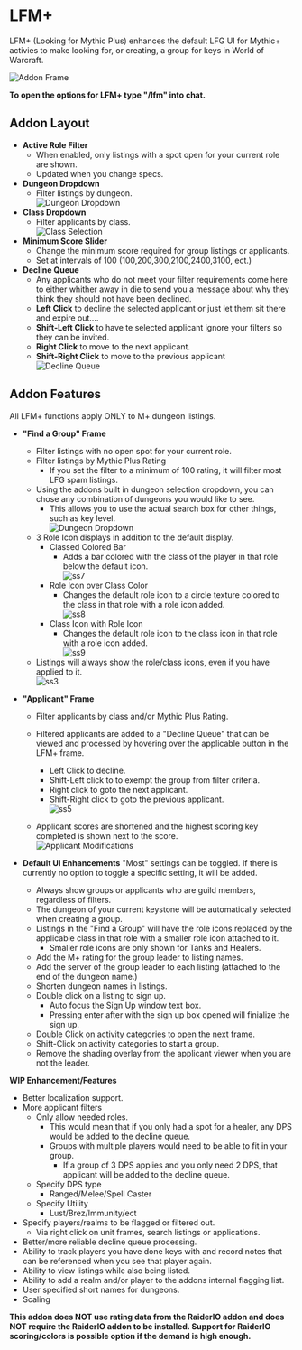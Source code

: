 # LFM+

LFM+ (Looking for Mythic Plus) enhances the default LFG UI for Mythic+ activies to make looking for, or creating, a group for keys in World of Warcraft.  

![](https://raw.githubusercontent.com/ChrisKader/LFMPlus/master/screenshots/1.png?raw=true "Addon Frame")  

**To open the options for LFM+ type "/lfm" into chat.**  
## Addon Layout
* **Active Role Filter**  
    * When enabled, only listings with a spot open for your current role are shown.  
    * Updated when you change specs.  
* **Dungeon Dropdown**
    * Filter listings by dungeon.  
    ![](https://raw.githubusercontent.com/ChrisKader/LFMPlus/master/screenshots/2.png?raw=true "Dungeon Dropdown")  
* **Class Dropdown**
    * Filter applicants by class.  
    ![](https://raw.githubusercontent.com/ChrisKader/LFMPlus/master/screenshots/6.png?raw=true "Class Selection")  
* **Minimum Score Slider**
    * Change the minimum score required for group listings or applicants.  
    * Set at intervals of 100 (100,200,300,2100,2400,3100, ect.)  
* **Decline Queue**
    * Any applicants who do not meet your filter requirements come here to either whither away in die to send you a message about why they think they should not have been declined.  
    * **Left Click** to decline the selected applicant or just let them sit there and expire out....  
    * **Shift-Left Click** to have te selected applicant ignore your filters so they can be invited.
    * **Right Click** to move to the next applicant.  
    * **Shift-Right Click** to move to the previous applicant  
    ![](https://raw.githubusercontent.com/ChrisKader/LFMPlus/master/screenshots/5.png?raw=true "Decline Queue")  

## Addon Features
All LFM+ functions apply ONLY to M+ dungeon listings.  
* **"Find a Group" Frame**
    * Filter listings with no open spot for your current role.  
    * Filter listings by Mythic Plus Rating  
        * If you set the filter to a minimum of 100 rating, it will filter most LFG spam listings.
    * Using the addons built in dungeon selection dropdown, you can chose any combination of dungeons you would like to see.
        * This allows you to use the actual search box for other things, such as key level.  
        ![](https://raw.githubusercontent.com/ChrisKader/LFMPlus/master/screenshots/2.png?raw=true "Dungeon Dropdown")  
    * 3 Role Icon displays in addition to the default display.  
        * Classed Colored Bar  
            * Adds a bar colored with the class of the player in that role below the default icon.  
            ![ss7](https://raw.githubusercontent.com/ChrisKader/LFMPlus/master/screenshots/7.png?raw=true "Class Colored Bar")  
        * Role Icon over Class Color
            * Changes the default role icon to a circle texture colored to the class in that role with a role icon added.  
            ![ss8](https://raw.githubusercontent.com/ChrisKader/LFMPlus/master/screenshots/8.png?raw=true "Role Icon over Class Color")  
        * Class Icon with Role Icon
            * Changes the default role icon to the class icon in that role with a role icon added.  
            ![ss9](https://raw.githubusercontent.com/ChrisKader/LFMPlus/master/screenshots/9.png?raw=true "Class Icon with Role Icon")  
    * Listings will always show the role/class icons, even if you have applied to it.  
    ![ss3](https://raw.githubusercontent.com/ChrisKader/LFMPlus/master/screenshots/10.png?raw=true "Listing Enhancements")  
* **"Applicant" Frame**
    * Filter applicants by class and/or Mythic Plus Rating.
    * Filtered applicants are added to a "Decline Queue" that can be viewed and processed by hovering over the applicable button in the LFM+ frame.  
        * Left Click to decline.  
        * Shift-Left click to to exempt the group from filter criteria.  
        * Right click to goto the next applicant.  
        * Shift-Right click to goto the previous applicant.  
        ![ss5](https://raw.githubusercontent.com/ChrisKader/LFMPlus/master//screenshots/5.png?raw=true "Decline Queue")  

    * Applicant scores are shortened and the highest scoring key completed is shown next to the score.  
    ![](https://raw.githubusercontent.com/ChrisKader/LFMPlus/master//screenshots/5.png?raw=true "Applicant Modifications")  

* **Default UI Enhancements**
    "Most" settings can be toggled. If there is currently no option to toggle a specific setting, it will be added.  
    * Always show groups or applicants who are guild members, regardless of filters.  
    * The dungeon of your current keystone will be automatically selected when creating a group.  
    * Listings in the "Find a Group" will have the role icons replaced by the applicable class in that role with a smaller role icon attached to it.  
        * Smaller role icons are only shown for Tanks and Healers.  
    * Add the M+ rating for the group leader to listing names.  
    * Add the server of the group leader to each listing (attached to the end of the dungeon name.)  
    * Shorten dungeon names in listings.  
    * Double click on a listing to sign up.  
        * Auto focus the Sign Up window text box.  
        * Pressing enter after with the sign up box opened will finialize the sign up.  
    * Double Click on activity categories to open the next frame.  
    * Shift-Click on activity categories to start a group.  
    * Remove the shading overlay from the applicant viewer when you are not the leader.  

**WIP Enhancement/Features**
* Better localization support.
* More applicant filters
    * Only allow needed roles.
        * This would mean that if you only had a spot for a healer, any DPS would be added to the decline queue.
        * Groups with multiple players would need to be able to fit in your group.
            * If a group of 3 DPS applies and you only need 2 DPS, that applicant will be added to the decline queue.
    * Specify DPS type
        * Ranged/Melee/Spell Caster
    * Specify Utility
        * Lust/Brez/Immunity/ect
* Specify players/realms to be flagged or filtered out.
    * Via right click on unit frames, search listings or applications.
* Better/more reliable decline queue processing.
* Ability to track players you have done keys with and record notes that can be referenced when you see that player again.
* Ability to view listings while also being listed.
* Ability to add a realm and/or player to the addons internal flagging list.
* User specified short names for dungeons.
* Scaling

**This addon does NOT use rating data from the RaiderIO addon and does NOT require the RaiderIO addon to be installed. Support for RaiderIO scoring/colors is possible option if the demand is high enough.**
